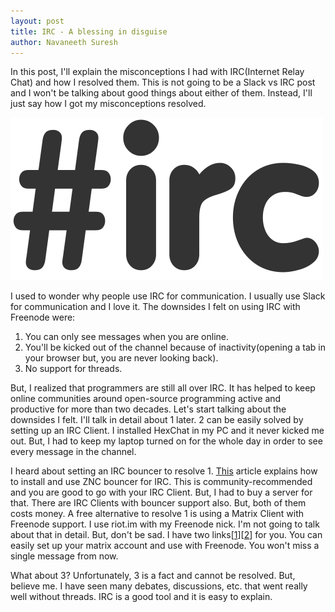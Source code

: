 ```yaml
---
layout: post
title: IRC - A blessing in disguise
author: Navaneeth Suresh
---
```


In this post, I'll explain the misconceptions I had with IRC(Internet Relay Chat) and how I resolved them. This is not going to be a Slack vs IRC post and I won't be talking about good things about either of them. Instead, I'll just say how I got my misconceptions resolved.

![IRC](https://raw.githubusercontent.com/themousepotato/themousepotato.github.io/master/images/irc.png)

I used to wonder why people use IRC for communication. I usually use Slack for communication and I love it. The downsides I felt on using IRC with Freenode were:

1. You can only see messages when you are online.
2. You'll be kicked out of the channel because of inactivity(opening a tab in your browser but, you are never looking back).
3. No support for threads.

But, I realized that programmers are still all over IRC. It has helped to keep online communities around open-source programming active and productive for more than two decades. Let's start talking about the downsides I felt. I'll talk in detail about 1 later. 2 can be easily solved by setting up an IRC Client. I installed HexChat in my PC and it never kicked me out. But, I had to keep my laptop turned on for the whole day in order to see every message in the channel.

I heard about setting an IRC bouncer to resolve 1. [This](https://opensource.com/article/17/4/never-leave-irc-again) article explains how to install and use ZNC bouncer for IRC. This is community-recommended and you are good to go with your IRC Client. But, I had to buy a server for that. There are IRC Clients with bouncer support also. But, both of them costs money. A free alternative to resolve 1 is using a Matrix Client with Freenode support. I use riot.im with my Freenode nick. I'm not going to talk about that in detail. But, don't be sad. I have two links[[1](https://github.com/matrix-org/matrix-appservice-irc/wiki/End-user-FAQ)][[2](https://gist.github.com/fstab/ce805d3001600ac147b79d413668770d)] for you. You can easily set up your matrix account and use with Freenode. You won't miss a single message from now.

What about 3? Unfortunately, 3 is a fact and cannot be resolved. But, believe me. I have seen many debates, discussions, etc. that went really well without threads. IRC is a good tool and it is easy to explain.


